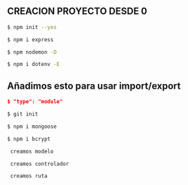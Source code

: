 ## CREACION PROYECTO DESDE 0

```bash
$ npm init --yes
```

```bash
$ npm i express
```

```bash
$ npm nodemon -D
```

```bash
$ npm i dotenv -E
```

## Añadimos esto para usar import/export

```json
$ "type": "module"
```

```bash
$ git init
```

```bash
$ npm i mongoose
```

```bash
$ npm i bcrypt
```

```txt
 creamos modelo
```

```txt
 creamos controlador
```

```txt
 creamos ruta
```
